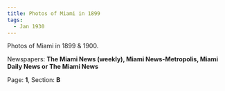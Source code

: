 ```yaml
---  
title: Photos of Miami in 1899  
tags:  
  - Jan 1930  
---  
```

  
Photos of Miami in 1899 & 1900.  
  
Newspapers: **The Miami News (weekly), Miami News-Metropolis, Miami Daily News or The Miami News**  
  
Page: **1**, Section: **B** 
